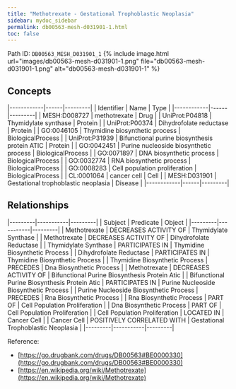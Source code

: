 ```yaml
---
title: "Methotrexate - Gestational Trophoblastic Neoplasia"
sidebar: mydoc_sidebar
permalink: db00563-mesh-d031901-1.html
toc: false 
---
```



Path ID: `DB00563_MESH_D031901_1`
{% include image.html url="images/db00563-mesh-d031901-1.png" file="db00563-mesh-d031901-1.png" alt="db00563-mesh-d031901-1" %}

## Concepts

|------------|------|---------|
| Identifier | Name | Type    |
|------------|------|---------|
| MESH:D008727 | methotrexate | Drug |
| UniProt:P04818 | Thymidylate synthase | Protein |
| UniProt:P00374 | Dihydrofolate reductase | Protein |
| GO:0046105 | Thymidine biosynthetic process | BiologicalProcess |
| UniProt:P31939 | Bifunctional purine biosynthesis protein ATIC | Protein |
| GO:0042451 | Purine nucleoside biosynthetic process | BiologicalProcess |
| GO:0071897 | DNA biosynthetic process | BiologicalProcess |
| GO:0032774 | RNA biosynthetic process | BiologicalProcess |
| GO:0008283 | Cell population proliferation | BiologicalProcess |
| CL:0001064 | cancer cell | Cell |
| MESH:D031901 | Gestational trophoblastic neoplasia | Disease |
|------------|------|---------|

## Relationships

|---------|-----------|---------|
| Subject | Predicate | Object  |
|---------|-----------|---------|
| Methotrexate | DECREASES ACTIVITY OF | Thymidylate Synthase |
| Methotrexate | DECREASES ACTIVITY OF | Dihydrofolate Reductase |
| Thymidylate Synthase | PARTICIPATES IN | Thymidine Biosynthetic Process |
| Dihydrofolate Reductase | PARTICIPATES IN | Thymidine Biosynthetic Process |
| Thymidine Biosynthetic Process | PRECEDES | Dna Biosynthetic Process |
| Methotrexate | DECREASES ACTIVITY OF | Bifunctional Purine Biosynthesis Protein Atic |
| Bifunctional Purine Biosynthesis Protein Atic | PARTICIPATES IN | Purine Nucleoside Biosynthetic Process |
| Purine Nucleoside Biosynthetic Process | PRECEDES | Rna Biosynthetic Process |
| Rna Biosynthetic Process | PART OF | Cell Population Proliferation |
| Dna Biosynthetic Process | PART OF | Cell Population Proliferation |
| Cell Population Proliferation | LOCATED IN | Cancer Cell |
| Cancer Cell | POSITIVELY CORRELATED WITH | Gestational Trophoblastic Neoplasia |
|---------|-----------|---------|

Reference: 
  - [https://go.drugbank.com/drugs/DB00563#BE0000330](https://go.drugbank.com/drugs/DB00563#BE0000330)
  - [https://en.wikipedia.org/wiki/Methotrexate](https://en.wikipedia.org/wiki/Methotrexate)
